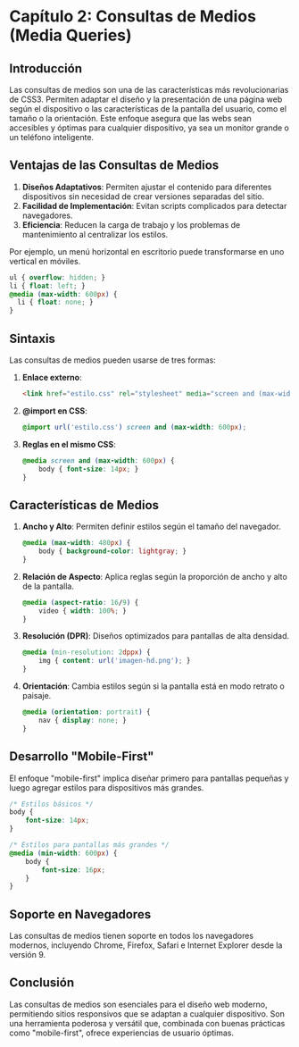 # Capítulo 2: Consultas de Medios (Media Queries)

## Introducción
Las consultas de medios son una de las características más revolucionarias de CSS3. Permiten adaptar el diseño y la presentación de una página web según el dispositivo o las características de la pantalla del usuario, como el tamaño o la orientación. Este enfoque asegura que las webs sean accesibles y óptimas para cualquier dispositivo, ya sea un monitor grande o un teléfono inteligente.

## Ventajas de las Consultas de Medios
1. **Diseños Adaptativos**: Permiten ajustar el contenido para diferentes dispositivos sin necesidad de crear versiones separadas del sitio.
2. **Facilidad de Implementación**: Evitan scripts complicados para detectar navegadores.
3. **Eficiencia**: Reducen la carga de trabajo y los problemas de mantenimiento al centralizar los estilos.

Por ejemplo, un menú horizontal en escritorio puede transformarse en uno vertical en móviles.

```css
ul { overflow: hidden; }
li { float: left; }
@media (max-width: 600px) {
  li { float: none; }
}
```

## Sintaxis
Las consultas de medios pueden usarse de tres formas:
1. **Enlace externo**:
   ```html
   <link href="estilo.css" rel="stylesheet" media="screen and (max-width: 600px)">
   ```
2. **@import en CSS**:
   ```css
   @import url('estilo.css') screen and (max-width: 600px);
   ```
3. **Reglas en el mismo CSS**:
   ```css
   @media screen and (max-width: 600px) {
       body { font-size: 14px; }
   }
   ```

## Características de Medios
1. **Ancho y Alto**:
   Permiten definir estilos según el tamaño del navegador.
   ```css
   @media (max-width: 480px) {
       body { background-color: lightgray; }
   }
   ```

2. **Relación de Aspecto**:
   Aplica reglas según la proporción de ancho y alto de la pantalla.
   ```css
   @media (aspect-ratio: 16/9) {
       video { width: 100%; }
   }
   ```

3. **Resolución (DPR)**:
   Diseños optimizados para pantallas de alta densidad.
   ```css
   @media (min-resolution: 2dppx) {
       img { content: url('imagen-hd.png'); }
   }
   ```

4. **Orientación**:
   Cambia estilos según si la pantalla está en modo retrato o paisaje.
   ```css
   @media (orientation: portrait) {
       nav { display: none; }
   }
   ```

## Desarrollo "Mobile-First"
El enfoque "mobile-first" implica diseñar primero para pantallas pequeñas y luego agregar estilos para dispositivos más grandes.
```css
/* Estilos básicos */
body {
    font-size: 14px;
}

/* Estilos para pantallas más grandes */
@media (min-width: 600px) {
    body {
        font-size: 16px;
    }
}
```

## Soporte en Navegadores
Las consultas de medios tienen soporte en todos los navegadores modernos, incluyendo Chrome, Firefox, Safari e Internet Explorer desde la versión 9.

## Conclusión
Las consultas de medios son esenciales para el diseño web moderno, permitiendo sitios responsivos que se adaptan a cualquier dispositivo. Son una herramienta poderosa y versátil que, combinada con buenas prácticas como "mobile-first", ofrece experiencias de usuario óptimas.
